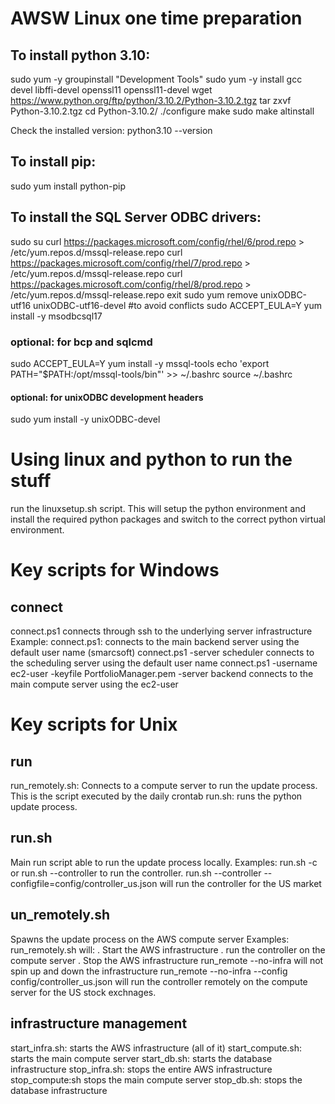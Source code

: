 # AWSW Linux one time preparation
## To install python 3.10:
sudo yum -y groupinstall "Development Tools"
sudo yum -y install gcc devel libffi-devel openssl11 openssl11-devel
wget https://www.python.org/ftp/python/3.10.2/Python-3.10.2.tgz
tar zxvf Python-3.10.2.tgz
cd Python-3.10.2/
./configure
make
sudo make altinstall

Check the installed version:
python3.10 --version

## To install pip:
sudo yum install python-pip

## To install the SQL Server ODBC drivers:
sudo su
curl https://packages.microsoft.com/config/rhel/6/prod.repo > /etc/yum.repos.d/mssql-release.repo
curl https://packages.microsoft.com/config/rhel/7/prod.repo > /etc/yum.repos.d/mssql-release.repo
curl https://packages.microsoft.com/config/rhel/8/prod.repo > /etc/yum.repos.d/mssql-release.repo
exit
sudo yum remove unixODBC-utf16 unixODBC-utf16-devel #to avoid conflicts
sudo ACCEPT_EULA=Y yum install -y msodbcsql17
### optional: for bcp and sqlcmd
sudo ACCEPT_EULA=Y yum install -y mssql-tools
echo 'export PATH="$PATH:/opt/mssql-tools/bin"' >> ~/.bashrc
source ~/.bashrc
#### optional: for unixODBC development headers
sudo yum install -y unixODBC-devel


# Using linux and python to run the stuff
run the linuxsetup.sh script. This will setup the python environment and install the required python packages and switch to the correct python virtual environment.

# Key scripts for Windows
## connect
connect.ps1 connects through ssh to the underlying server infrastructure
Example:
connect.ps1: connects to the main backend server using the default user name (smarcsoft)
connect.ps1 -server scheduler connects to the scheduling server using the default user name
connect.ps1 -username ec2-user -keyfile PortfolioManager.pem -server backend connects to the main compute server using the ec2-user

# Key scripts for Unix
## run
run_remotely.sh: Connects to a compute server to run the update process. This is the script executed by the daily crontab
run.sh: runs the python update process.

## run.sh
Main run script able to run the update process locally.
Examples: 
run.sh -c or run.sh --controller to run the controller.
run.sh --controller --configfile=config/controller_us.json will run the controller for the US market

## un_remotely.sh
Spawns the update process on the AWS compute server
Examples:
run_remotely.sh will:
    . Start the AWS infrastructure
    . run the controller on the compute server
    . Stop the AWS infrastructure
run_remote --no-infra will not spin up and down the infrastructure
run_remote --no-infra --config config/controller_us.json will run the controller remotely on the compute server for the US stock exchnages.

## infrastructure management
start_infra.sh: starts the AWS infrastructure (all of it)
start_compute.sh: starts the main compute server
start_db.sh: starts the database infrastructure
stop_infra.sh: stops the entire AWS infrastructure
stop_compute:sh stops the main compute server
stop_db.sh: stops the database infrastructure